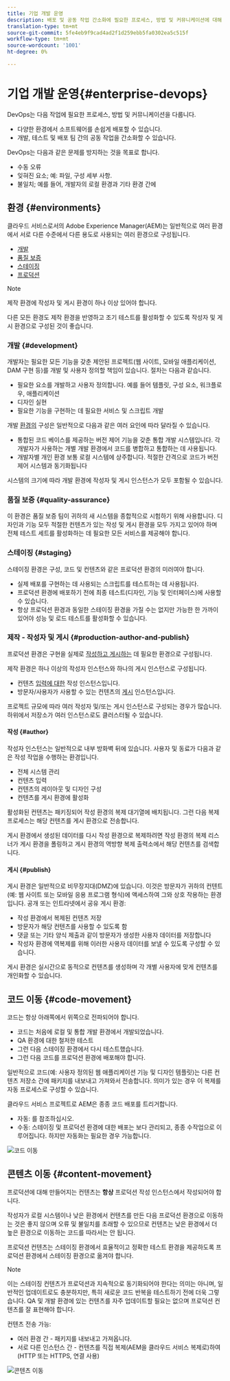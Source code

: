 ```yaml
---
title: 기업 개발 운영
description: 배포 및 공동 작업 간소화에 필요한 프로세스, 방법 및 커뮤니케이션에 대해 알아봅니다.
translation-type: tm+mt
source-git-commit: 5fe4eb9f9cad4ad2f1d259ebb5fa0302ea5c515f
workflow-type: tm+mt
source-wordcount: '1001'
ht-degree: 0%

---
```



# 기업 개발 운영{#enterprise-devops}

DevOps는 다음 작업에 필요한 프로세스, 방법 및 커뮤니케이션을 다룹니다.

* 다양한 환경에서 소프트웨어를 손쉽게 배포할 수 있습니다.
* 개발, 테스트 및 배포 팀 간의 공동 작업을 간소화할 수 있습니다.

DevOps는 다음과 같은 문제를 방지하는 것을 목표로 합니다.

* 수동 오류
* 잊혀진 요소; 예: 파일, 구성 세부 사항.
* 불일치; 예를 들어, 개발자의 로컬 환경과 기타 환경 간에

## 환경 {#environments}

클라우드 서비스로서의 Adobe Experience Manager(AEM)는 일반적으로 여러 환경에서 서로 다른 수준에서 다른 용도로 사용되는 여러 환경으로 구성됩니다.

* [개발](#development)
* [품질 보증](#quality-assurance)
* [스테이징](#staging)
* [프로덕션](#production-author-and-publish)

>[!NOTE]
>
>제작 환경에 작성자 및 게시 환경이 하나 이상 있어야 합니다.
>
>다른 모든 환경도 제작 환경을 반영하고 조기 테스트를 활성화할 수 있도록 작성자 및 게시 환경으로 구성된 것이 좋습니다.

### 개발 {#development}

개발자는 필요한 모든 기능을 갖춘 제안된 프로젝트(웹 사이트, 모바일 애플리케이션, DAM 구현 등)를 개발 및 사용자 정의할 책임이 있습니다. 절차는 다음과 같습니다.

* 필요한 요소를 개발하고 사용자 정의합니다. 예를 들어 템플릿, 구성 요소, 워크플로우, 애플리케이션
* 디자인 실현
* 필요한 기능을 구현하는 데 필요한 서비스 및 스크립트 개발

개발 [환경의](/help/implementing/developing/introduction/development-guidelines.md) 구성은 일반적으로 다음과 같은 여러 요인에 따라 달라질 수 있습니다.

* 통합된 코드 베이스를 제공하는 버전 제어 기능을 갖춘 통합 개발 시스템입니다. 각 개발자가 사용하는 개별 개발 환경에서 코드를 병합하고 통합하는 데 사용됩니다.
* 개발자별 개인 환경 보통 로컬 시스템에 상주합니다. 적절한 간격으로 코드가 버전 제어 시스템과 동기화됩니다

시스템의 크기에 따라 개발 환경에 작성자 및 게시 인스턴스가 모두 포함될 수 있습니다.

### 품질 보증 {#quality-assurance}

이 환경은 품질 보증 팀이 귀하의 새 시스템을 종합적으로 시험하기 위해 사용합니다. 디자인과 기능 모두 적절한 컨텐츠가 있는 작성 및 게시 환경을 모두 가지고 있어야 하며 전체 테스트 세트를 활성화하는 데 필요한 모든 서비스를 제공해야 합니다.

### 스테이징 {#staging}

스테이징 환경은 구성, 코드 및 컨텐츠와 같은 프로덕션 환경의 미러여야 합니다.

* 실제 배포를 구현하는 데 사용되는 스크립트를 테스트하는 데 사용됩니다.
* 프로덕션 환경에 배포하기 전에 최종 테스트(디자인, 기능 및 인터페이스)에 사용할 수 있습니다.
* 항상 프로덕션 환경과 동일한 스테이징 환경을 가질 수는 없지만 가능한 한 가까이 있어야 성능 및 로드 테스트를 활성화할 수 있습니다.

### 제작 - 작성자 및 게시 {#production-author-and-publish}

프로덕션 환경은 구현을 실제로 [작성하고 게시하는](/help/sites-cloud/authoring/getting-started/concepts.md) 데 필요한 환경으로 구성됩니다.

제작 환경은 하나 이상의 작성자 인스턴스와 하나의 게시 인스턴스로 구성됩니다.

* 컨텐츠 [입력에 대한](#author) 작성 인스턴스입니다.
* 방문자/사용자가 사용할 수 있는 컨텐츠의 [게시](#publish) 인스턴스입니다.

프로젝트 규모에 따라 여러 작성자 및/또는 게시 인스턴스로 구성되는 경우가 많습니다. 하위에서 저장소가 여러 인스턴스로도 클러스터될 수 있습니다.

#### 작성 {#author}

작성자 인스턴스는 일반적으로 내부 방화벽 뒤에 있습니다. 사용자 및 동료가 다음과 같은 작성 작업을 수행하는 환경입니다.

* 전체 시스템 관리
* 컨텐츠 입력
* 컨텐츠의 레이아웃 및 디자인 구성
* 컨텐츠를 게시 환경에 활성화

활성화된 컨텐츠는 패키징되어 작성 환경의 복제 대기열에 배치됩니다. 그런 다음 복제 프로세스는 해당 컨텐츠를 게시 환경으로 전송합니다.

게시 환경에서 생성된 데이터를 다시 작성 환경으로 복제하려면 작성 환경의 복제 리스너가 게시 환경을 폴링하고 게시 환경의 역방향 복제 출력소에서 해당 컨텐츠를 검색합니다.

#### 게시 {#publish}

게시 환경은 일반적으로 비무장지대(DMZ)에 있습니다. 이것은 방문자가 귀하의 컨텐트(예: 웹 사이트 또는 모바일 응용 프로그램 형식)에 액세스하여 그와 상호 작용하는 환경입니다. 공개 또는 인트라넷에서 공유 게시 환경:

* 작성 환경에서 복제된 컨텐츠 저장
* 방문자가 해당 컨텐츠를 사용할 수 있도록 함
* 댓글 또는 기타 양식 제출과 같이 방문자가 생성한 사용자 데이터를 저장합니다
* 작성자 환경에 역복제를 위해 이러한 사용자 데이터를 보낼 수 있도록 구성할 수 있습니다.

게시 환경은 실시간으로 동적으로 컨텐츠를 생성하며 각 개별 사용자에 맞게 컨텐츠를 개인화할 수 있습니다.

## 코드 이동 {#code-movement}

코드는 항상 아래쪽에서 위쪽으로 전파되어야 합니다.

* 코드는 처음에 로컬 및 통합 개발 환경에서 개발되었습니다.
* QA 환경에 대한 철저한 테스트
* 그런 다음 스테이징 환경에서 다시 테스트했습니다.
* 그런 다음 코드를 프로덕션 환경에 배포해야 합니다.

일반적으로 코드(예: 사용자 정의된 웹 애플리케이션 기능 및 디자인 템플릿)는 다른 컨텐츠 저장소 간에 패키지를 내보내고 가져와서 전송합니다. 의미가 있는 경우 이 복제를 자동 프로세스로 구성할 수 있습니다.

클라우드 서비스 프로젝트로 AEM은 종종 코드 배포를 트리거합니다.

* 자동: 를 참조하십시오.
* 수동: 스테이징 및 프로덕션 환경에 대한 배포는 보다 관리되고, 종종 수작업으로 이루어집니다. 하지만 자동화는 필요한 경우 가능합니다.

![코드 이동](assets/code-movement.png)

## 콘텐츠 이동 {#content-movement}

프로덕션에 대해 만들어지는 컨텐츠는 **항상** 프로덕션 작성 인스턴스에서 작성되어야 합니다.

작성자가 로컬 시스템이나 낮은 환경에서 컨텐츠를 만든 다음 프로덕션 환경으로 이동하는 것은 좋지 않으며 오류 및 불일치를 초래할 수 있으므로 컨텐츠는 낮은 환경에서 더 높은 환경으로 이동하는 코드를 따라서는 안 됩니다.

프로덕션 컨텐츠는 스테이징 환경에서 효율적이고 정확한 테스트 환경을 제공하도록 프로덕션 환경에서 스테이징 환경으로 옮겨야 합니다.

>[!NOTE]
>
>이는 스테이징 컨텐츠가 프로덕션과 지속적으로 동기화되어야 한다는 의미는 아니며, 일반적인 업데이트로도 충분하지만, 특히 새로운 코드 반복을 테스트하기 전에 더욱 그렇습니다. QA 및 개발 환경에 있는 컨텐츠를 자주 업데이트할 필요는 없으며 프로덕션 컨텐츠를 잘 표현해야 합니다.

컨텐츠 전송 가능:

* 여러 환경 간 - 패키지를 내보내고 가져옵니다.
* 서로 다른 인스턴스 간 - 컨텐츠를 직접 복제(AEM을 클라우드 서비스 복제로)하여(HTTP 또는 HTTPS, 연결 사용)

![콘텐츠 이동](assets/content-movement.png)